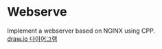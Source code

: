 # Webserve
Implement a webserver based on NGINX using CPP.
<br>
[draw.io 다이어그램](https://drive.google.com/file/d/1_fY_ylIGUm4omG0wMn2D2uIORfJOuQ4a/view?usp=drive_link)
